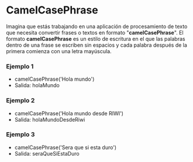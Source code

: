 # CamelCasePhrase
Imagina que estás trabajando en una aplicación de procesamiento de texto que necesita convertir frases o textos en formato "**camelCasePhrase**". El formato **camelCasePhrase** es un estilo de escritura en el que las palabras dentro de una frase se escriben sin espacios y cada palabra después de la primera comienza con una letra mayúscula.

### Ejemplo 1
- camelCasePhrase('Hola mundo')
- Salida: holaMundo

### Ejemplo 2
- camelCasePhrase('Hola mundo desde RIWI')
- Salida: holaMundoDesdeRiwi

### Ejemplo 3
- camelCasePhrase('Sera que si esta duro')
- Salida: seraQueSiEstaDuro
